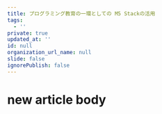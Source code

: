 ```yaml
---
title: プログラミング教育の一環としての M5 Stackの活用
tags:
  - ''
private: true
updated_at: ''
id: null
organization_url_name: null
slide: false
ignorePublish: false
---
```

# new article body
